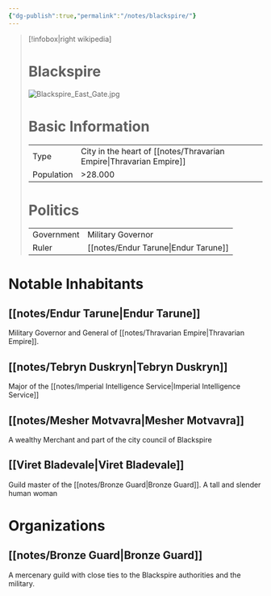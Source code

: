 ```yaml
---
{"dg-publish":true,"permalink":"/notes/blackspire/"}
---
```


> [!infobox|right wikipedia]
> # Blackspire
> ![Blackspire_East_Gate.jpg](/img/user/images/Blackspire_East_Gate.jpg)
># Basic Information
> |  |   |
> | ---- | --- |
> | Type | City in the heart of [[notes/Thravarian Empire\|Thravarian Empire]] |
> | Population | >28.000 |  
> # Politics
>  |  |   |
> | ---- | --- |
> | Government | Military Governor |
> | Ruler | [[notes/Endur Tarune\|Endur Tarune]] |

# Notable Inhabitants
## [[notes/Endur Tarune\|Endur Tarune]]
Military Governor and General of [[notes/Thravarian Empire\|Thravarian Empire]].

## [[notes/Tebryn Duskryn\|Tebryn Duskryn]]
Major of the [[notes/Imperial Intelligence Service\|Imperial Intelligence Service]]

## [[notes/Mesher Motvavra\|Mesher Motvavra]]
A wealthy Merchant and part of the city council of Blackspire
## [[Viret Bladevale\|Viret Bladevale]]
 Guild master of the [[notes/Bronze Guard\|Bronze Guard]]. A tall and slender human woman
 
# Organizations

## [[notes/Bronze Guard\|Bronze Guard]]
A mercenary guild with close ties to the Blackspire authorities and the military.